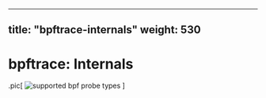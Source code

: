 
---
title:  "bpftrace-internals"
weight: 530
---

# bpftrace: Internals

.pic[
![supported bpf probe types](/img/bpftrace-internals.png)
] 
